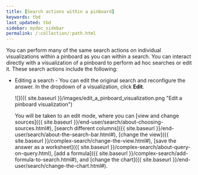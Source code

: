 ```yaml
---
title: [Search actions within a pinboard]
keywords: tbd
last_updated: tbd
sidebar: mydoc_sidebar
permalink: /:collection/:path.html
---
```

You can perform many of the same search actions on individual visualizations within a pinboard as you can within a search. You can interact directly with a visualization of a pinboard to perform ad hoc searches or edit it. These search actions include the following:

-   Editing a search - You can edit the original search and reconfigure the answer. In the dropdown of a visualization, click **Edit**.

     ![]({{ site.baseurl }}/images/edit_a_pinboard_visualization.png "Edit a pinboard visualization")

    You will be taken to an edit mode, where you can [view and change sources]({{ site.baseurl }}/end-user/search/about-choosing-sources.html#), [search different columns]({{ site.baseurl }}/end-user/search/about-the-search-bar.html#), [change the view]({{ site.baseurl }}/complex-search/change-the-view.html#), [save the answer as a worksheet]({{ site.baseurl }}/complex-search/about-query-on-query.html), [add a formula]({{ site.baseurl }}/complex-search/add-formula-to-search.html#), and [change the chart]({{ site.baseurl }}/end-user/search/change-the-chart.html#).
